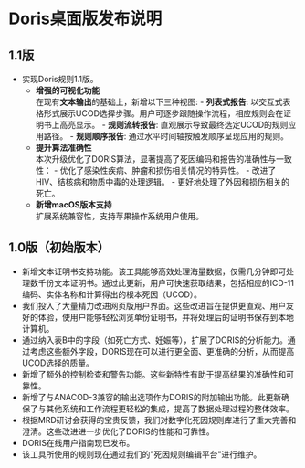 # Doris桌面版发布说明

## 1.1版
- 实现Doris规则1.1版。
    - **增强的可视化功能**  
          在现有**文本输出**的基础上，新增以下三种视图:
              - **列表式报告**: 以交互式表格形式展示UCOD选择步骤。用户可逐步跟随操作流程，相应规则会在证明书上高亮显示。
              - **规则流转报告**: 直观展示导致最终选定UCOD的规则应用路径。
              - **规则顺序报告**: 通过水平时间轴按触发顺序呈现应用的规则。
    - **提升算法准确性**  
      本次升级优化了DORIS算法，显著提高了死因编码和报告的准确性与一致性：
              - 优化了感染性疾病、肿瘤和损伤相关情况的特异性。
              - 改进了HIV、结核病和物质中毒的处理逻辑。
              - 更好地处理了外因和损伤相关的死亡。
     - **新增macOS版本支持**  
      扩展系统兼容性，支持苹果操作系统用户使用。
       

## 1.0版（初始版本）

-	新增文本证明书支持功能。该工具能够高效处理海量数据，仅需几分钟即可处理数千份文本证明书。通过此更新，用户可快速获取结果，包括相应的ICD-11编码、实体名称和计算得出的根本死因（UCOD）。
-	我们投入了大量精力改进网页版用户界面。这些改进旨在提供更直观、用户友好的体验，使用户能够轻松浏览单份证明书，并将处理后的证明书保存到本地计算机。 
-	通过纳入表B中的字段（如死亡方式、妊娠等），扩展了DORIS的分析能力。通过考虑这些额外字段，DORIS现在可以进行更全面、更准确的分析，从而提高UCOD选择的质量。
-	新增了额外的控制检查和警告功能。这些新特性有助于提高结果的准确性和可靠性。
-	新增了与ANACOD-3兼容的输出选项作为DORIS的附加输出功能。此更新确保了与其他系统和工作流程更轻松的集成，提高了数据处理过程的整体效率。
-	根据MRD研讨会获得的宝贵反馈，我们对数字化死因规则库进行了重大完善和澄清。这些改进进一步优化了DORIS的性能和可靠性。
-	DORIS在线用户指南现已发布。
-   该工具所使用的规则现在通过我们的"死因规则编辑平台"进行维护。
